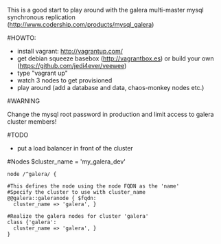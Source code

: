This is a good start to play around with the galera multi-master mysql synchronous replication (http://www.codership.com/products/mysql_galera)

#HOWTO:

 * install vagrant: http://vagrantup.com/
 * get debian squeeze basebox (http://vagrantbox.es) or build your own (https://github.com/jedi4ever/veewee)
 * type "vagrant up"
 * watch 3 nodes to get provisioned
 * play around (add a database and data, chaos-monkey nodes etc.)


#WARNING

Change the mysql root password in production and limit access to galera cluster members!

#TODO

 * put a load balancer in front of the cluster

#Nodes
    $cluster_name = 'my_galera_dev'

    node /^galera/ {

    #This defines the node using the node FQDN as the 'name'
    #Specify the cluster to use with cluster_name
    @@galera::galeranode { $fqdn:
      cluster_name => 'galera', }

    #Realize the galera nodes for cluster 'galera'
    class {'galera': 
      cluster_name => 'galera', }  
    }  

